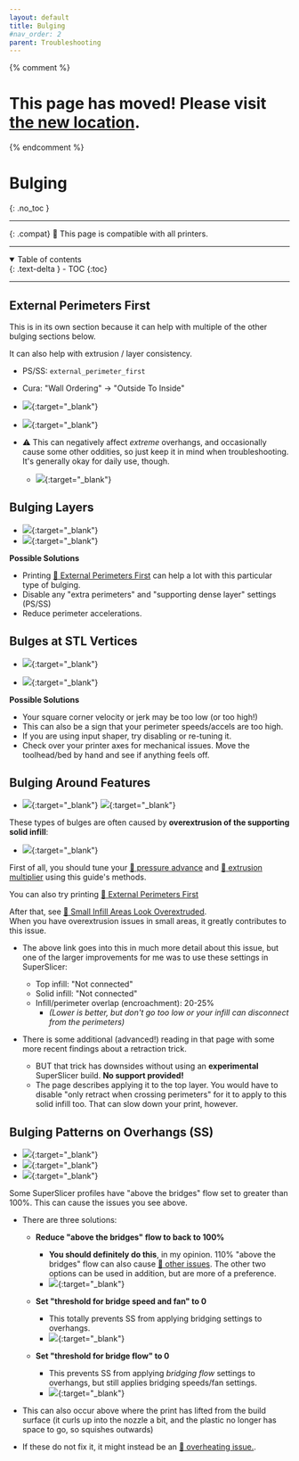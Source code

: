 ```yaml
---
layout: default
title: Bulging
#nav_order: 2
parent: Troubleshooting
---
```

{% comment %} 
# This page has moved! Please visit [the new location](https://ellis3dp.com/Print-Tuning-Guide/articles/troubleshooting/bulging.html).
{% endcomment %}
# Bulging
{: .no_toc }

---

{: .compat}
:dizzy: This page is compatible with all printers.

---
<details open markdown="block">
  <summary>
    Table of contents
  </summary>
  {: .text-delta }
- TOC
{:toc}
</details>

---

## External Perimeters First

This is in its own section because it can help with multiple of the other bulging sections below.

It can also help with extrusion / layer consistency.

- PS/SS: `external_perimeter_first`
- Cura: "Wall Ordering" -> "Outside To Inside"

- [![](./images/bulging/external_first_1.png)](./images/bulging/external_first_1.png){:target="_blank"} 
- [![](./images/bulging/external_first_2.png)](./images/bulging/external_first_2.png){:target="_blank"} 

- :warning: This can negatively affect *extreme* overhangs, and occasionally cause some other oddities, so just keep it in mind when troubleshooting. It's generally okay for daily use, though.
    - [![](./images/bulging/external_first_3.png)](./images/bulging/external_first_3.png){:target="_blank"} 

## Bulging Layers

- [![](./images/bulging/Bulging.png)](./images/bulging/Bulging.png){:target="_blank"} 
- [![](./images/bulging/Bulging2.png)](./images/bulging/Bulging2.png){:target="_blank"} 

**Possible Solutions**
- Printing [:pushpin: External Perimeters First](#external-perimeters-first) can help a lot with this particular type of bulging.
- Disable any "extra perimeters" and "supporting dense layer" settings (PS/SS)
- Reduce perimeter accelerations.

## Bulges at STL Vertices
- [![](./images/bulging/Vertex-Bulges.png)](./images/bulging/Vertex-Bulges.png){:target="_blank"}

- [![](./images/bulging/Vertex-Bulges-2.png)](./images/bulging/Vertex-Bulges-2.png){:target="_blank"} 

**Possible Solutions**
- Your square corner velocity or jerk may be too low (or too high!)
- This can also be a sign that your perimeter speeds/accels are too high.
- If you are using input shaper, try disabling or re-tuning it.
- Check over your printer axes for mechanical issues. Move the toolhead/bed by hand and see if anything feels off.

## Bulging Around Features
- [![](./images/bulging/feature_bulging.png)](./images/bulging/feature_bulging.png){:target="_blank"} [![](./images/bulging/feature-bulging-2.png)](./images/bulging/feature-bulging-2.png){:target="_blank"} 

These types of bulges are often caused by **overextrusion of the supporting solid infill**:

- [![](./images/bulging/feature_bulging-fill.png)](./images/bulging/feature_bulging-fill.png){:target="_blank"} 

First of all, you should tune your [:page_facing_up: pressure advance](../pressure_linear_advance/introduction.md) and [:page_facing_up: extrusion multiplier](../extrusion_multiplier.md) using this guide's methods.

You can also try printing [:pushpin: External Perimeters First](#external-perimeters-first)

After that, see [:page_facing_up: Small Infill Areas Look Overextruded](../troubleshooting/small_infill_areas_overextruded.md).\
When you have overextrusion issues in small areas, it greatly contributes to this issue.
- The above link goes into this in much more detail about this issue, but one of the larger improvements for me was to use these settings in SuperSlicer:
    - Top infill: "Not connected"
    - Solid infill: "Not connected"
    - Infill/perimeter overlap (encroachment): 20-25%
        - *(Lower is better, but don't go too low or your infill can disconnect from the perimeters)*

- There is some additional (advanced!) reading in that page with some more recent findings about a retraction trick. 
    - BUT that trick has downsides without using an **experimental** SuperSlicer build. **No support provided!**
    - The page describes applying it to the top layer. You would have to disable "only retract when crossing perimeters" for it to apply to this solid infill too. That can slow down your print, however.
    
## Bulging Patterns on Overhangs (SS)
- [![](./images/bulging/AboveBridgeFlow-1.png)](./images/bulging/AboveBridgeFlow-1.png){:target="_blank"}
- [![](./images/bulging/AboveBridgeFlow-2.png)](./images/bulging/AboveBridgeFlow-2.png){:target="_blank"}
- [![](./images/bulging/AboveBridgeFlow-3.png)](./images/bulging/AboveBridgeFlow-3.png){:target="_blank"}

Some SuperSlicer profiles have "above the bridges" flow set to greater than 100%. This can cause the issues you see above. 
- There are three solutions:

    - **Reduce "above the bridges" flow to back to 100%**
        - **You should definitely do this**, in my opinion. 110% "above the bridges" flow can also cause [:page_facing_up: other issues](https://github.com/supermerill/SuperSlicer/issues/3410). The other two options can be used in addition, but are more of a preference. 
        - [![](./images/bulging/AboveBridgeFlow-Reset.png)](./images/bulging/AboveBridgeFlow-Reset.png){:target="_blank"}
        
    - **Set "threshold for bridge speed and fan" to 0**
        - This totally prevents SS from applying bridging settings to overhangs.
        - [![](./images/bulging/AboveBridgeFlow-DisableOverhang.png)](./images/bulging/AboveBridgeFlow-DisableOverhang.png){:target="_blank"}

    - **Set "threshold for bridge flow" to 0**
        - This prevents SS from applying *bridging flow* settings to overhangs, but still applies bridging speeds/fan settings.
        - [![](./images/bulging/AboveBridgeFlow-DisableOverhangFlow.png)](./images/bulging/AboveBridgeFlow-DisableOverhangFlow.png){:target="_blank"}

- This can also occur above where the print has lifted from the build surface (it curls up into the nozzle a bit, and the plastic no longer has space to go, so squishes outwards)
- If these do not fix it, it might instead be an [:page_facing_up: overheating issue.](../cooling_and_layer_times.md).